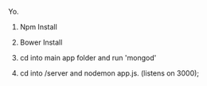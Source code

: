 Yo. 

1. Npm Install
2. Bower Install

3. cd into main app folder and run 'mongod'
4. cd into /server and nodemon app.js. (listens on 3000);  